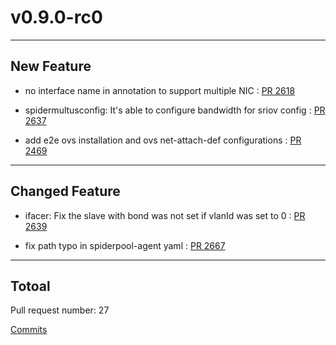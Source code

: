 
# v0.9.0-rc0

***

## New Feature

* no interface name in annotation to support multiple NIC : [PR 2618](https://github.com/spidernet-io/spiderpool/pull/2618)

* spidermultusconfig: It's able to configure bandwidth for sriov config : [PR 2637](https://github.com/spidernet-io/spiderpool/pull/2637)

* add e2e ovs installation and ovs net-attach-def configurations : [PR 2469](https://github.com/spidernet-io/spiderpool/pull/2469)



***

## Changed Feature

* ifacer: Fix the slave with bond was not set if vlanId was set to 0 : [PR 2639](https://github.com/spidernet-io/spiderpool/pull/2639)

* fix path typo in spiderpool-agent yaml : [PR 2667](https://github.com/spidernet-io/spiderpool/pull/2667)



***

## Totoal 

Pull request number: 27

[ Commits ](https://github.com/spidernet-io/spiderpool/compare/v0.8.0...v0.9.0-rc0)
